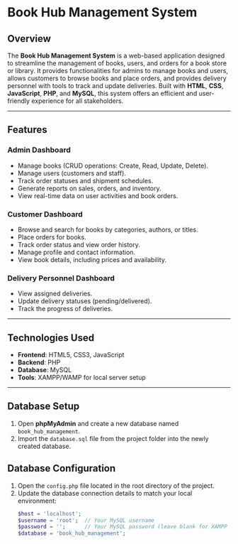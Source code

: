 # **Book Hub Management System**

## **Overview**
The **Book Hub Management System** is a web-based application designed to streamline the management of books, users, and orders for a book store or library. It provides functionalities for admins to manage books and users, allows customers to browse books and place orders, and provides delivery personnel with tools to track and update deliveries. Built with **HTML**, **CSS**, **JavaScript**, **PHP**, and **MySQL**, this system offers an efficient and user-friendly experience for all stakeholders.

---

## **Features**

### **Admin Dashboard**
- Manage books (CRUD operations: Create, Read, Update, Delete).
- Manage users (customers and staff).
- Track order statuses and shipment schedules.
- Generate reports on sales, orders, and inventory.
- View real-time data on user activities and book orders.

### **Customer Dashboard**
- Browse and search for books by categories, authors, or titles.
- Place orders for books.
- Track order status and view order history.
- Manage profile and contact information.
- View book details, including prices and availability.

### **Delivery Personnel Dashboard**
- View assigned deliveries.
- Update delivery statuses (pending/delivered).
- Track the progress of deliveries.

---

## **Technologies Used**
- **Frontend**: HTML5, CSS3, JavaScript
- **Backend**: PHP
- **Database**: MySQL
- **Tools**: XAMPP/WAMP for local server setup

---

## **Database Setup**
1. Open **phpMyAdmin** and create a new database named `book_hub_management`.
2. Import the `database.sql` file from the project folder into the newly created database.

## **Database Configuration**
1. Open the `config.php` file located in the root directory of the project.
2. Update the database connection details to match your local environment:
   ```php
   $host = 'localhost';
   $username = 'root';  // Your MySQL username
   $password = '';      // Your MySQL password (leave blank for XAMPP default)
   $database = 'book_hub_management';
